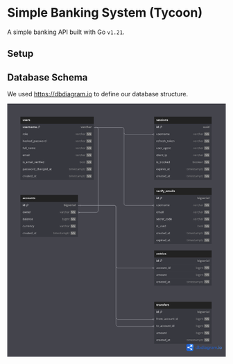 # Simple Banking System (Tycoon)
A simple banking API built with Go `v1.21`.

## Setup


## Database Schema
We used https://dbdiagram.io to define our database structure.

![Alt text](./docs/database/Simple_Banking_System.png "Simple_Banking_System")

